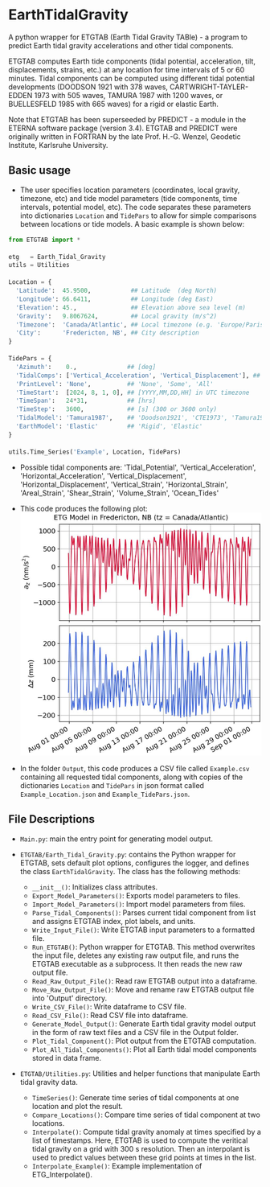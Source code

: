 # EarthTidalGravity
A python wrapper for ETGTAB (Earth Tidal Gravity TABle) - a program to predict Earth tidal gravity accelerations and other tidal components.

ETGTAB computes Earth tide components (tidal potential, acceleration, tilt, displacements, strains, etc.) at any location for time intervals of 5 or 60 minutes. Tidal components can be computed using different tidal potential developments (DOODSON 1921 with 378 waves, CARTWRIGHT-TAYLER-EDDEN 1973 with 505 waves, TAMURA 1987 with 1200 waves, or BUELLESFELD 1985 with 665 waves) for a rigid or elastic Earth.

Note that ETGTAB has been superseeded by PREDICT - a module in the ETERNA software package (version 3.4).
ETGTAB and PREDICT were originally written in FORTRAN by the late Prof. H.-G. Wenzel, Geodetic Institute, Karlsruhe University.

## Basic usage

- The user specifies location parameters (coordinates, local gravity, timezone, etc) and tide model parameters (tide components, time intervals, potential model, etc). The code separates these parameters into dictionaries `Location` and `TidePars` to allow for simple comparisons between locations or tide models. A basic example is shown below:

```Python
from ETGTAB import *

etg   = Earth_Tidal_Gravity
utils = Utilities

Location = {
  'Latitude':  45.9500,           ## Latitude  (deg North)
  'Longitude': 66.6411,           ## Longitude (deg East)
  'Elevation': 45.,               ## Elevation above sea level (m)
  'Gravity':   9.8067624,         ## Local gravity (m/s^2)
  'Timezone':  'Canada/Atlantic', ## Local timezone (e.g. 'Europe/Paris', 'Canada/Atlantic', 'UTC', see pytz.common_timezones)
  'City':      'Fredericton, NB', ## City description
}

TidePars = {
  'Azimuth':    0.,              ## [deg]
  'TidalComps': ['Vertical_Acceleration', 'Vertical_Displacement'], ## List of tidal components to compute.
  'PrintLevel': 'None',          ## 'None', 'Some', 'All'
  'TimeStart':  [2024, 8, 1, 0], ## [YYYY,MM,DD,HH] in UTC timezone
  'TimeSpan':   24*31,           ## [hrs]
  'TimeStep':   3600,            ## [s] (300 or 3600 only)
  'TidalModel': 'Tamura1987',    ## 'Doodson1921', 'CTE1973', 'Tamura1987', 'Buellesfeld1985'
  'EarthModel': 'Elastic'        ## 'Rigid', 'Elastic'
}

utils.Time_Series('Example', Location, TidePars)
```

- Possible tidal components are: 'Tidal_Potential', 'Vertical_Acceleration', 'Horizontal_Acceleration', 'Vertical_Displacement', 'Horizontal_Displacement', 'Vertical_Strain', 'Horizontal_Strain', 'Areal_Strain', 'Shear_Strain', 'Volume_Strain', 'Ocean_Tides'

 - This code produces the following plot:
![Example ETG time series in Fredericton, NB for August 1-31 2024](/Figures/ETG_Example_TimeSeries.jpeg)

- In the folder `Output`, this code produces a CSV file called `Example.csv` containing all requested tidal components, along with copies of the dictionaries `Location` and `TidePars` in json format called `Example_Location.json` and `Example_TidePars.json`.

## File Descriptions

- `Main.py`: main the entry point for generating model output.

- `ETGTAB/Earth_Tidal_Gravity.py`: contains the Python wrapper for ETGTAB, sets default plot options, configures the logger, and defines the class `EarthTidalGravity`. The class has the following methods:
  - `__init__()`: Initializes class attributes.
  - `Export_Model_Parameters()`: Exports model parameters to files.
  - `Import_Model_Parameters()`: Import model parameters from files.
  - `Parse_Tidal_Components()`: Parses current tidal component from list and assigns ETGTAB index, plot labels, and units.
  - `Write_Input_File()`: Write ETGTAB input parameters to a formatted file.
  - `Run_ETGTAB()`: Python wrapper for ETGTAB. This method overwrites the input file, deletes any existing raw output file, and runs the ETGTAB executable as a subprocess. It then reads the new raw output file.
  - `Read_Raw_Output_File()`: Read raw ETGTAB output into a dataframe.
  - `Move_Raw_Output_File()`: Move and rename raw ETGTAB output file into 'Output' directory.
  - `Write_CSV_File()`: Write dataframe to CSV file.
  - `Read_CSV_File()`: Read CSV file into dataframe.
  - `Generate_Model_Output()`: Generate Earth tidal gravity model output in the form of raw text files and a CSV file in the Output folder.
  - `Plot_Tidal_Component()`: Plot output from the ETGTAB computation.
  - `Plot_All_Tidal_Components()`: Plot all Earth tidal model components stored in data frame.

- `ETGTAB/Utilities.py`: Utilities and helper functions that manipulate Earth tidal gravity data.
  - `TimeSeries()`: Generate time series of tidal components at one location and plot the result.
  - `Compare_Locations()`: Compare time series of tidal component at two locations.
  - `Interpolate()`: Compute tidal gravity anomaly at times specified by a list of timestamps. Here, ETGTAB is used to compute the veritical tidal gravity on a grid with 300 s resolution. Then an interpolant is used to predict values between these grid points at times in the list.
  - `Interpolate_Example()`: Example implementation of ETG_Interpolate().

